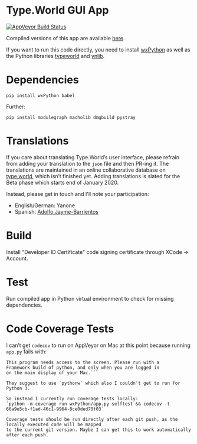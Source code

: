 # Type.World GUI App


[![AppVeyor Build Status](https://ci.appveyor.com/api/projects/status/github/typeworld/guiapp?svg=true)](https://ci.appveyor.com/project/typeworld/guiapp)

Compiled versions of this app are available [here](https://type.world/app/).

If you want to run this code directly, you need to install [wxPython](https://wiki.wxpython.org/How%20to%20install%20wxPython) as well as the Python libraries [typeworld](https://github.com/typeworld/api/tree/master/Python/Lib/typeworld) and [ynlib](https://github.com/yanone/ynlib).

# Dependencies

`pip install wxPython babel`

Further:

`pip install modulegraph macholib dmgbuild pystray`

# Translations

If you care about translating Type.World’s user interface, please refrain from adding your translation to the `json` file and then PR-ing it. The translations are maintained in an online collaborative database on [type.world](https://type.world), which isn’t finished yet. Adding translations is slated for the Beta phase which starts end of January 2020.

Instead, please get in touch and I'll note your participation:

* English/German: Yanone
* Spanish: [Adolfo Jayme-Barrientos](https://github.com/fitojb)

# Build

Install "Developer ID Certificate" code signing certificate through XCode -> Account.

# Test

Run compiled app in Python virtual environment to check for missing dependencies.

# Code Coverage Tests

I can’t get `codecov` to run on AppVeyor on Mac at this point because running `app.py` fails with:
```
This program needs access to the screen. Please run with a
Framework build of python, and only when you are logged in
on the main display of your Mac.```

They suggest to use `pythonw` which also I couldn't get to run for Python 3.

So instead I currently run coverage tests locally:
`python -m coverage run wxPython/app.py selftest && codecov -t 66a9e5cb-f1ad-46c1-9964-8ce0ded70f03`

Coverage tests should be run directly after each git push, as the locally executed code will be mapped
to the current git version. Maybe I can get this to work automatically after each push.
